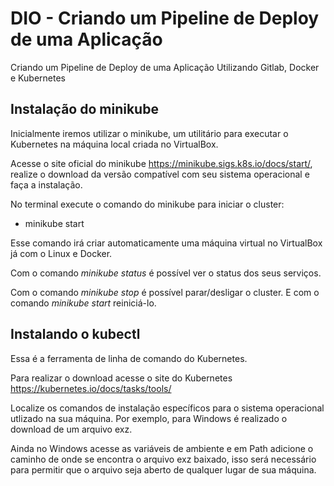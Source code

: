 # DIO - Criando um Pipeline de Deploy de uma Aplicação
 Criando um Pipeline de Deploy de uma Aplicação Utilizando Gitlab, Docker e Kubernetes


## Instalação do minikube

Inicialmente iremos utilizar o minikube, um utilitário para executar o Kubernetes na máquina local criada no VirtualBox.

Acesse o site oficial do minikube https://minikube.sigs.k8s.io/docs/start/, realize o download da versão compatível com seu sistema operacional e faça a instalação.

No terminal execute o comando do minikube para iniciar o cluster:
- minikube start

Esse comando irá criar automaticamente uma máquina virtual no VirtualBox já com o Linux e Docker.

Com o comando *minikube status* é possível ver o status dos seus serviços.

Com o comando *minikube stop* é possível parar/desligar o cluster. E com o comando *minikube start* reiniciá-lo.


## Instalando o kubectl

Essa é a ferramenta de linha de comando do Kubernetes.

Para realizar o download acesse o site do Kubernetes https://kubernetes.io/docs/tasks/tools/

Localize os comandos de instalação específicos para o sistema operacional utlizado na sua máquina. Por exemplo, para Windows é realizado o download de um arquivo exz.

Ainda no Windows acesse as variáveis de ambiente e em Path adicione o caminho de onde se encontra o arquivo exz baixado, isso será necessário para permitir que o arquivo seja aberto de qualquer lugar de sua máquina.



